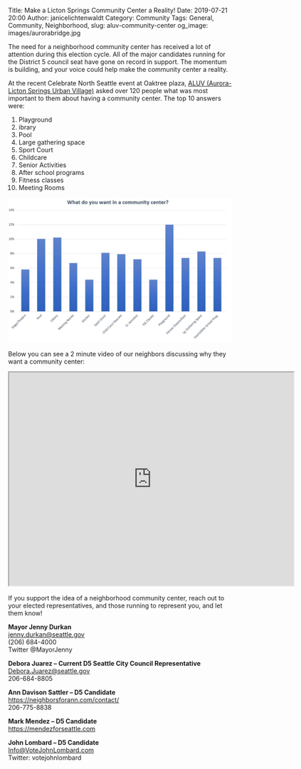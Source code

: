 Title: Make a Licton Springs Community Center a Reality!
Date: 2019-07-21 20:00
Author: janicelichtenwaldt
Category: Community
Tags: General, Community, Neighborhood,
slug: aluv-community-center
og_image: images/aurorabridge.jpg

The need for a neighborhood community center has received a lot of attention during this election cycle. All of the major candidates running for the District 5 council seat have gone on record in support. The momentum is building, and your voice could help make the community center a reality.

At the recent Celebrate North Seattle event at Oaktree plaza, [ALUV (Aurora-Licton Springs Urban Village)](https://www.facebook.com/AuroraLicton/) asked over 120 people what was most important to them about having a community center. The top 10 answers were:

1. Playground
2. ibrary
3. Pool
4. Large gathering space
5. Sport Court
6. Childcare
7. Senior Activities
8. After school programs
9. Fitness classes
10. Meeting Rooms

[![Community Center Survey Results ](/images/aluvcommunitycenter.JPG)](/images/aluvcommunitycenter.JPG)

Below you can see a 2 minute video of our neighbors discussing why they want a community center:

<iframe src="https://drive.google.com/file/d/1u8A5iDArDup0x5vDgL1daxqWqwnDHaGT/preview" width="640" height="480"></iframe>

If you support the idea of a neighborhood community center, reach out to your elected representatives, and those running to represent you, and let them know!

<b> Mayor Jenny Durkan <br> </b>
jenny.durkan@seattle.gov <br>
(206) 684-4000 <br>
Twitter @MayorJenny <br>

<b> Debora Juarez – Current D5 Seattle City Council Representative <br> </b>
Debora.Juarez@seattle.gov <br>
206-684-8805 <br>

<b> Ann Davison Sattler – D5 Candidate <br> </b>
https://neighborsforann.com/contact/ <br>
206-775-8838 <br>

<b> Mark Mendez – D5 Candidate <br> </b>
https://mendezforseattle.com <br>

<b> John Lombard – D5 Candidate <br> </b>
Info@VoteJohnLombard.com <br>
Twitter: votejohnlombard <br>


